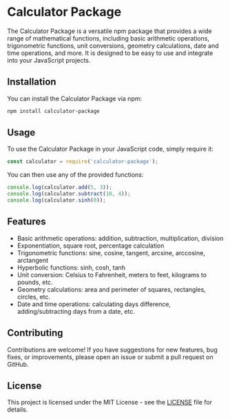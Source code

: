 # Calculator Package

The Calculator Package is a versatile npm package that provides a wide range of mathematical functions, including basic arithmetic operations, trigonometric functions, unit conversions, geometry calculations, date and time operations, and more. It is designed to be easy to use and integrate into your JavaScript projects.

## Installation

You can install the Calculator Package via npm:

```bash
npm install calculator-package
```
## Usage

To use the Calculator Package in your JavaScript code, simply require it:

```javascript
const calculator = require('calculator-package');
```
You can then use any of the provided functions:

```javascript
console.log(calculator.add(5, 3)); 
console.log(calculator.subtract(10, 4)); 
console.log(calculator.sinh(0)); 
```
## Features

- Basic arithmetic operations: addition, subtraction, multiplication, division
- Exponentiation, square root, percentage calculation
- Trigonometric functions: sine, cosine, tangent, arcsine, arccosine, arctangent
- Hyperbolic functions: sinh, cosh, tanh
- Unit conversion: Celsius to Fahrenheit, meters to feet, kilograms to pounds, etc.
- Geometry calculations: area and perimeter of squares, rectangles, circles, etc.
- Date and time operations: calculating days difference, adding/subtracting days from a date, etc.

## Contributing

Contributions are welcome! If you have suggestions for new features, bug fixes, or improvements, please open an issue or submit a pull request on GitHub.

## License

This project is licensed under the MIT License - see the [LICENSE](LICENSE) file for details.

